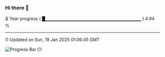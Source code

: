 ### Hi there 👋

⏳ Year progress { █▁▁▁▁▁▁▁▁▁▁▁▁▁▁▁▁▁▁▁▁▁▁▁▁▁▁▁▁▁ } 4.94 %

---

⏰ Updated on Sun, 19 Jan 2025 01:06:45 GMT

![Progress Bar CI](https://github.com/liununu/liununu/workflows/Progress%20Bar%20CI/badge.svg)
